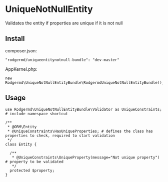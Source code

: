 UniqueNotNullEntity
===================

Validates the entity if properties are unique if it is not null

Install
-------

composer.json:

~~~
"rodgermd/uniqueentitynotnull-bundle": "dev-master"
~~~

AppKernel.php:

~~~
new Rodgermd\UniqueNotNullEntityBundle\RodgermdUniqueNotNullEntityBundle(),
~~~


Usage
-----

~~~~~
use Rodgermd\UniqueNotNullEntityBundle\Validator as UniqueConstraints; # include namespace shortcut

/**
 * @ORM\Entity
 * @UniqueConstraints\HasUniqueProperties; # defines the class has properties to check, required to start validation
 */
class Entity {

  /**
   * @UniqueConstraints\UniqueProperty(message="Not unique property") # property to be validated
   */
  protected $property;
}

